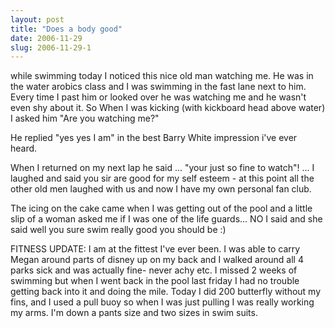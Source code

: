 ```yaml
---
layout: post
title: "Does a body good"
date: 2006-11-29
slug: 2006-11-29-1
---
```


while swimming today I noticed this nice old man watching me.  He was in the water arobics class and I was swimming in the fast lane next to him.  Every time I past him or looked over he was watching me and he wasn&apos;t even shy about it.  So When I was kicking (with kickboard head above water) I asked him &quot;Are you watching me?&quot;

He replied &quot;yes yes I am&quot; in the best Barry White impression i&apos;ve ever heard.  

When I returned on my next lap he said ... &quot;your just so fine  to watch&quot;! ... I laughed and said you sir are good for my self esteem  - at this point all the other old men laughed with us and now I have my own personal fan club.

The icing on the cake came when I was getting out of the pool and a little slip of a woman asked me if I was one of the life guards... NO I said and she said well you sure swim really good you should be :)

FITNESS UPDATE:  I am at the fittest I&apos;ve ever been.  I was able to carry Megan around parts of disney up on my back and I walked around all 4 parks sick and was actually fine-  never achy etc.  I missed 2 weeks of swimming but when I went back in the pool last friday I had no trouble getting back into it and doing the mile. Today I did 200 butterfly without my fins, and I used a pull buoy so when I was just  pulling I was really working my arms. I&apos;m down a pants size and two sizes in swim suits. 
